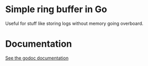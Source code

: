# Simple ring buffer in Go

Useful for stuff like storing logs without memory going overboard.

# Documentation

[See the godoc documentation](https://godoc.org/github.com/MagicalTux/ringbuf)
